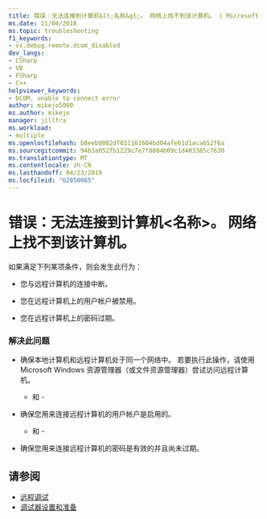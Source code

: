 ```yaml
---
title: 错误：无法连接到计算机&lt;名称&gt;。 网络上找不到该计算机。 | Microsoft Docs
ms.date: 11/04/2016
ms.topic: troubleshooting
f1_keywords:
- vs.debug.remote.dcom_disabled
dev_langs:
- CSharp
- VB
- FSharp
- C++
helpviewer_keywords:
- DCOM, unable to connect error
author: mikejo5000
ms.author: mikejo
manager: jillfra
ms.workload:
- multiple
ms.openlocfilehash: b8eebd082df031161604bd04afe61d1aca652f6a
ms.sourcegitcommit: 94b3a052fb1229c7e7f8804b09c1d403385c7630
ms.translationtype: MT
ms.contentlocale: zh-CN
ms.lasthandoff: 04/23/2019
ms.locfileid: "62850065"
---
```

# <a name="error-unable-to-connect-to-the-machine-ltnamegt-the-machine-cannot-be-found-on-the-network"></a>错误：无法连接到计算机&lt;名称&gt;。 网络上找不到该计算机。
如果满足下列某项条件，则会发生此行为：

- 您与远程计算机的连接中断。

- 您在远程计算机上的用户帐户被禁用。

- 您在远程计算机上的密码过期。

### <a name="to-resolve-this-behavior"></a>解决此问题

- 确保本地计算机和远程计算机处于同一个网络中。 若要执行此操作，请使用 Microsoft Windows 资源管理器（或文件资源管理器）尝试访问远程计算机。

     - 和 -

- 确保您用来连接远程计算机的用户帐户是启用的。

     - 和 -

- 确保您用来连接远程计算机的密码是有效的并且尚未过期。

## <a name="see-also"></a>请参阅
- [远程调试](../debugger/remote-debugging.md)
- [调试器设置和准备](../debugger/debugger-settings-and-preparation.md)